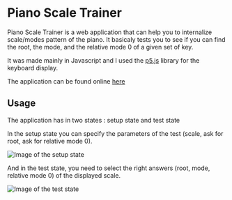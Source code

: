 # Piano Scale Trainer
Piano Scale Trainer is a web application that can help you to internalize scale/modes pattern of the piano. It basicaly tests you to see if you can find the root, the mode, and the relative mode 0 of a given set of key.

It was made mainly in Javascript and I used the [p5.js](https://p5js.org/) library for the keyboard display.

The application can be found online [here](https://pianoscaletrainer-secondary.z6.web.core.windows.net/index.html)

## Usage

The application has in two states : setup state and test state

In the setup state you can specify the parameters of the test (scale, ask for root, ask for relative mode 0).

![Image of the setup state](https://github.com/MathieuLd/PianoScaleTrainer/img/PSTSetup.png)

And in the test state, you need to select the right answers (root, mode, relative mode 0) of the displayed scale.

![Image of the test state](https://github.com/MathieuLd/PianoScaleTrainer/img/PSTTest.png)
